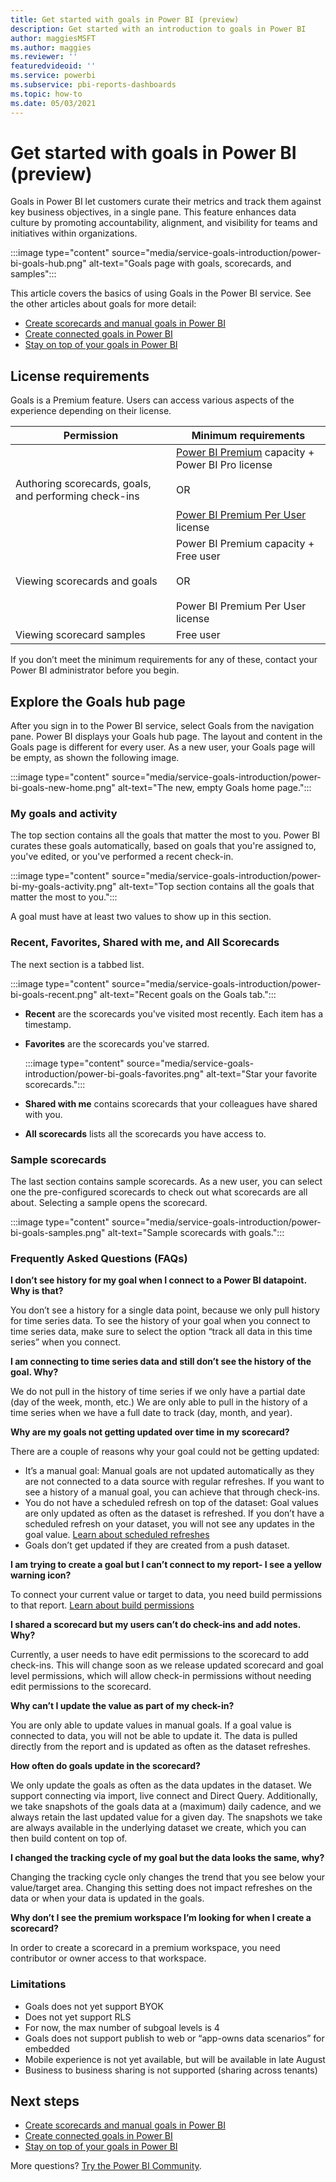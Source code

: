 ```yaml
---
title: Get started with goals in Power BI (preview)
description: Get started with an introduction to goals in Power BI
author: maggiesMSFT
ms.author: maggies
ms.reviewer: ''
featuredvideoid: ''
ms.service: powerbi
ms.subservice: pbi-reports-dashboards
ms.topic: how-to
ms.date: 05/03/2021
---
```

# Get started with goals in Power BI (preview)

Goals in Power BI let customers curate their metrics and track them against key business objectives, in a single pane. This feature enhances data culture by promoting accountability, alignment, and visibility for teams and initiatives within organizations.

:::image type="content" source="media/service-goals-introduction/power-bi-goals-hub.png" alt-text="Goals page with goals, scorecards, and samples":::

This article covers the basics of using Goals in the Power BI service. See the other articles about goals for more detail:

- [Create scorecards and manual goals in Power BI](service-goals-create.md)
- [Create connected goals in Power BI](service-goals-create-connected.md)
- [Stay on top of your goals in Power BI](service-goals-check-in.md)

## License requirements 

Goals is a Premium feature. Users can access various aspects of the experience depending on their license. 

|Permission  |Minimum requirements  |
|---------|---------|
|Authoring scorecards, goals, and performing check-ins | [Power BI Premium](../admin/service-premium-what-is.md) capacity + Power BI Pro license <br><br>OR <br><br>[Power BI Premium Per User](../admin/service-premium-per-user-faq.yml) license |
|Viewing scorecards and goals  | Power BI Premium capacity + Free user <br><br>OR <br><br>Power BI Premium Per User license |
|Viewing scorecard samples   |  Free user |

If you don’t meet the minimum requirements for any of these, contact your Power BI administrator before you begin.  

## Explore the Goals hub page 

After you sign in to the Power BI service, select Goals from the navigation pane. Power BI displays your Goals hub page. The layout and content in the Goals page is different for every user. As a new user, your Goals page will be empty, as shown the following image.

:::image type="content" source="media/service-goals-introduction/power-bi-goals-new-home.png" alt-text="The new, empty Goals home page.":::

### My goals and activity 

The top section contains all the goals that matter the most to you. Power BI curates these goals automatically, based on goals that you're assigned to, you've edited, or you've performed a recent check-in. 

:::image type="content" source="media/service-goals-introduction/power-bi-my-goals-activity.png" alt-text="Top section contains all the goals that matter the most to you.":::

A goal must have at least two values to show up in this section. 

### Recent, Favorites, Shared with me, and All Scorecards 

The next section is a tabbed list. 

:::image type="content" source="media/service-goals-introduction/power-bi-goals-recent.png" alt-text="Recent goals on the Goals tab.":::

- **Recent** are the scorecards you've visited most recently. Each item has a timestamp. 
- **Favorites** are the scorecards you've starred.

    :::image type="content" source="media/service-goals-introduction/power-bi-goals-favorites.png" alt-text="Star your favorite scorecards.":::

- **Shared with me** contains scorecards that your colleagues have shared with you. 
- **All scorecards** lists all the scorecards you have access to. 

### Sample scorecards 

The last section contains sample scorecards. As a new user, you can select one the pre-configured scorecards to check out what scorecards are all about. Selecting a sample opens the scorecard.

:::image type="content" source="media/service-goals-introduction/power-bi-goals-samples.png" alt-text="Sample scorecards with goals.":::

### Frequently Asked Questions (FAQs)


<b>I don’t see history for my goal when I connect to a Power BI datapoint. Why is that?</b>

You don’t see a history for a single data point, because we only pull history for time series data.  To see the history of your goal when you connect to time series data, make sure to select the option “track all data in this time series” when you connect. 


<b>I am connecting to time series data and still don’t see the history of the goal. Why? </b>

We do not pull in the history of time series if we only have a partial date (day of the week, month, etc.) We are only able to pull in the history of a time series when we have a full date to track (day, month, and year).  


<b>Why are my goals not getting updated over time in my scorecard?</b>

There are a couple of reasons why your goal could not be getting updated:

-	It’s a manual goal: Manual goals are not updated automatically as they are not connected to a data source with regular refreshes.  If you want to see a history of a manual goal, you can achieve that through check-ins.
-	You do not have a scheduled refresh on top of the dataset: Goal values are only updated as often as the dataset is refreshed.  If you don’t have a scheduled refresh on your dataset, you will not see any updates in the goal value.  [Learn about scheduled refreshes](../power-bi/report-server/configure-scheduled-refresh)
-	Goals don’t get updated if they are created from a push dataset. 


<b>I am trying to create a goal but I can’t connect to my report- I see a yellow warning icon?</b>

To connect your current value or target to data, you need build permissions to that report. [Learn about build permissions](../power-bi/connect-data/service-datasets-build-permissions) 
    
<b>I shared a scorecard but my users can’t do check-ins and add notes. Why? </b>

Currently, a user needs to have edit permissions to the scorecard to add check-ins.  This will change soon as we release updated scorecard and goal level permissions, which will allow check-in permissions without needing edit permissions to the scorecard.  

    
<b>Why can’t I update the value as part of my check-in?</b>

You are only able to update values in manual goals.  If a goal value is connected to data, you will not be able to update it.  The data is pulled directly from the report and is updated as often as the dataset refreshes.

    
<b>How often do goals update in the scorecard?</b>

We only update the goals as often as the data updates in the dataset.  We support connecting via import, live connect and Direct Query.  Additionally, we take snapshots of the goals data at a (maximum) daily cadence, and we always retain the last updated value for a given day.  The snapshots we take are always available in the underlying dataset we create, which you can then build content on top of. 

    
<b>I changed the tracking cycle of my goal but the data looks the same, why? </b>

Changing the tracking cycle only changes the trend that you see below your value/target area.  Changing this setting does not impact refreshes on the data or when your data is updated in the goals.

    
<b>Why don’t I see the premium workspace I’m looking for when I create a scorecard?</b>

In order to create a scorecard in a premium workspace, you need contributor or owner access to that workspace.


### Limitations 
  
- Goals does not yet support BYOK 
- Does not yet support RLS 
- For now, the max number of subgoal levels is 4 
- Goals does not support publish to web or “app-owns data scenarios” for embedded
- Mobile experience is not yet available, but will be available in late August 
- Business to business sharing is not supported (sharing across tenants)  


## Next steps

- [Create scorecards and manual goals in Power BI](service-goals-create.md)
- [Create connected goals in Power BI](service-goals-create-connected.md)
- [Stay on top of your goals in Power BI](service-goals-check-in.md)

More questions? [Try the Power BI Community](https://community.powerbi.com/).


